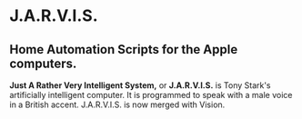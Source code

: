 # J.A.R.V.I.S.
## Home Automation Scripts for the Apple computers.
<p><strong>Just A Rather Very Intelligent System,</strong> or <strong>J.A.R.V.I.S.</strong>  is Tony Stark's artificially intelligent  computer. It is programmed to speak with a male voice in a British accent. J.A.R.V.I.S. is now merged with Vision. </p>


